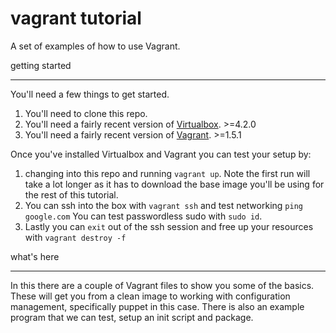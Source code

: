 vagrant tutorial
========================

A set of examples of how to use Vagrant.

getting started
_______________

You'll need a few things to get started.

1. You'll need to clone this repo.
1. You'll need a fairly recent version of [Virtualbox](https://www.virtualbox.org/wiki/Downloads). >=4.2.0
1. You'll need a fairly recent version of [Vagrant](https://www.vagrantup.com/downloads.html). >=1.5.1

Once you've installed Virtualbox and Vagrant you can test your setup by:

1. changing into this repo and running `vagrant up`. Note the first run will take a lot longer as it has to download the base image you'll be using for the rest of this tutorial.
1. You can ssh into the box with `vagrant ssh` and test networking `ping google.com` You can test passwordless sudo with `sudo id`.
1. Lastly you can `exit` out of the ssh session and free up your resources with `vagrant destroy -f`

what's here
___________

In this there are a couple of Vagrant files to show you some of the basics. These will get you from a clean image to working with configuration management, specifically puppet in this case. There is also an example program that we can test, setup an init script and package.

